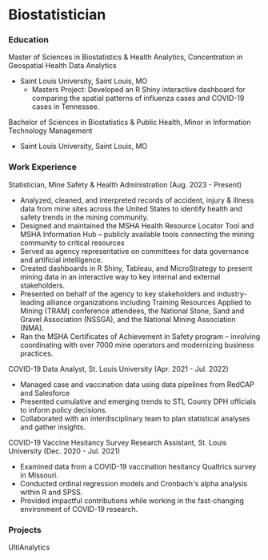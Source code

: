 # Biostatistician

### Education
Master of Sciences in Biostatistics & Health Analytics, Concentration in Geospatial Health Data Analytics
- Saint Louis University, Saint Louis, MO 
  - Masters Project: Developed an R Shiny interactive dashboard for comparing the spatial patterns of influenza cases and COVID-19 cases in Tennessee.

Bachelor of Sciences in Biostatistics & Public Health, Minor in Information Technology Management 
- Saint Louis University, Saint Louis, MO 

### Work Experience
Statistician, Mine Safety & Health Administration (Aug. 2023 - Present)
-	Analyzed, cleaned, and interpreted records of accident, injury & illness data from mine sites across the United States to identify health and safety trends in the mining community.
-	Designed and maintained the MSHA Health Resource Locator Tool and MSHA Information Hub – publicly available tools connecting the mining community to critical resources
-	Served as agency representative on committees for data governance and artificial intelligence.
-	Created dashboards in R Shiny, Tableau, and MicroStrategy to present mining data in an interactive way to key internal and external stakeholders.
-	Presented on behalf of the agency to key stakeholders and industry-leading alliance organizations including Training Resources Applied to Mining (TRAM) conference attendees, the National Stone, Sand and Gravel Association (NSSGA), and the National Mining Association (NMA).
-	Ran the MSHA Certificates of Achievement in Safety program – involving coordinating with over 7000 mine operators and modernizing business practices.

COVID-19 Data Analyst, St. Louis University (Apr. 2021 - Jul. 2022)
- Managed case and vaccination data using data pipelines from RedCAP and Salesforce
- Presented cumulative and emerging trends to STL County DPH officials to inform policy decisions. 
- Collaborated with an interdisciplinary team to plan statistical analyses and gather insights.

COVID-19 Vaccine Hesitancy Survey Research Assistant, St. Louis University (Dec. 2020 - Jul. 2021)
- Examined data from a COVID-19 vaccination hesitancy Qualtrics survey in Missouri.
- Conducted ordinal regression models and Cronbach's alpha analysis within R and SPSS.
- Provided impactful contributions while working in the fast-changing environment of COVID-19 research.

### Projects
UltiAnalytics




